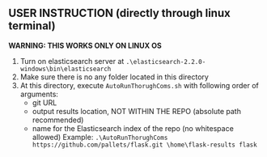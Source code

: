 ## USER INSTRUCTION (directly through linux terminal)
**WARNING: THIS WORKS ONLY ON LINUX OS**
1. Turn on elasticsearch server at `.\elasticsearch-2.2.0-windows\bin\elasticsearch`
2. Make sure there is no any folder located in this directory
3. At this directory, execute `AutoRunThorughComs.sh` with following order of arguments:
	- git URL
	- output results location, NOT WITHIN THE REPO (absolute path recommended)
	- name for the Elasticsearch index of the repo (no whitespace allowed)
	Example: `.\AutoRunThorughComs https://github.com/pallets/flask.git \home\flask-results flask`
